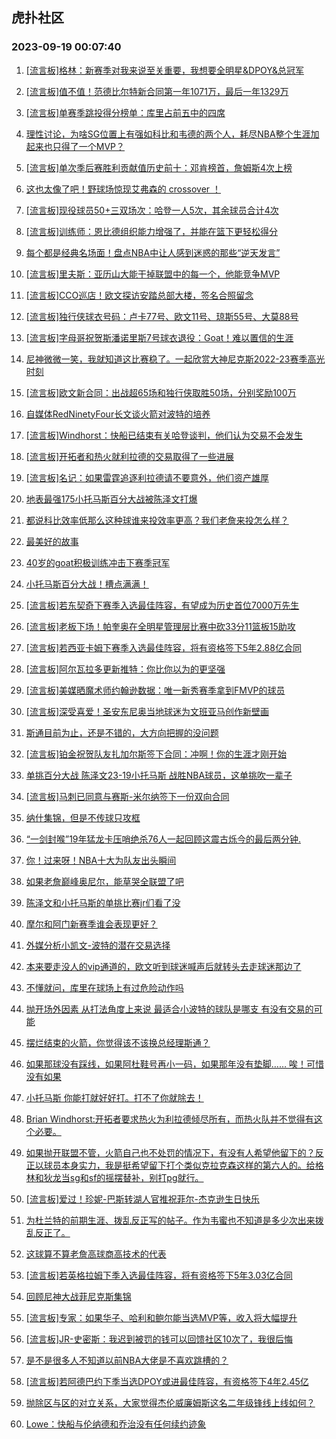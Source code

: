 ## 虎扑社区 
### 2023-09-19 00:07:40

1. [[流言板]格林：新赛季对我来说至关重要，我想要全明星&DPOY&总冠军](https://bbs.hupu.com/62148423.html)

2. [[流言板]值不值！范德比尔特新合同第一年1071万，最后一年1329万](https://bbs.hupu.com/62148298.html)

3. [[流言板]单赛季跳投得分榜单：库里占前五中的四席](https://bbs.hupu.com/62147472.html)

4. [理性讨论，为啥SG位置上有强如科比和韦德的两个人，耗尽NBA整个生涯加起来也只得了一个MVP？](https://bbs.hupu.com/62148794.html)

5. [[流言板]单次季后赛胜利贡献值历史前十：邓肯榜首，詹姆斯4次上榜](https://bbs.hupu.com/62146897.html)

6. [这也太像了吧！野球场惊现艾弗森的 crossover ！](https://bbs.hupu.com/62146805.html)

7. [[流言板]现役球员50+三双场次：哈登一人5次，其余球员合计4次](https://bbs.hupu.com/62150860.html)

8. [[流言板]训练师：恩比德组织能力增强了，并能在篮下更轻松得分](https://bbs.hupu.com/62147589.html)

9. [每个都是经典名场面！盘点NBA中让人感到迷惑的那些“逆天发言”](https://bbs.hupu.com/62147679.html)

10. [[流言板]里夫斯：亚历山大能干掉联盟中的每一个，他能竞争MVP](https://bbs.hupu.com/62148473.html)

11. [[流言板]CCO巡店！欧文探访安踏总部大楼，签名合照留念](https://bbs.hupu.com/62146994.html)

12. [[流言板]独行侠球衣号码：卢卡77号、欧文11号、琼斯55号、大莫88号](https://bbs.hupu.com/62149391.html)

13. [[流言板]字母哥祝贺斯潘诺里斯7号球衣退役：Goat！难以置信的生涯](https://bbs.hupu.com/62149544.html)

14. [尼神微微一笑，我就知道这比赛稳了。一起欣赏大神尼克斯2022-23赛季高光时刻](https://bbs.hupu.com/62148300.html)

15. [[流言板]欧文新合同：出战超65场和独行侠取胜50场，分别奖励100万](https://bbs.hupu.com/62145324.html)

16. [自媒体RedNinetyFour长文谈火箭对波特的培养](https://bbs.hupu.com/62146606.html)

17. [[流言板]Windhorst：快船已结束有关哈登谈判，他们认为交易不会发生](https://bbs.hupu.com/62143436.html)

18. [[流言板]开拓者和热火就利拉德的交易取得了一些进展](https://bbs.hupu.com/62147245.html)

19. [[流言板]名记：如果雷霆追逐利拉德请不要意外，他们资产雄厚](https://bbs.hupu.com/62148589.html)

20. [地表最强175小托马斯百分大战被陈泽文打爆](https://bbs.hupu.com/62150057.html)

21. [都说科比效率低那么这种球谁来投效率更高？我们老詹来投怎么样？](https://bbs.hupu.com/62150058.html)

22. [最美好的故事](https://bbs.hupu.com/62146016.html)

23. [40岁的goat积极训练冲击下赛季冠军](https://bbs.hupu.com/62146076.html)

24. [小托马斯百分大战！槽点满满！](https://bbs.hupu.com/62150078.html)

25. [[流言板]若东契奇下赛季入选最佳阵容，有望成为历史首位7000万先生](https://bbs.hupu.com/62143333.html)

26. [[流言板]老板下场！帕奎奥在全明星管理层比赛中砍33分11篮板15助攻](https://bbs.hupu.com/62143784.html)

27. [[流言板]若西亚卡姆下赛季入选最佳阵容，将有资格签下5年2.88亿合同](https://bbs.hupu.com/62144924.html)

28. [[流言板]阿尔瓦拉多更新推特：你比你以为的更坚强](https://bbs.hupu.com/62150526.html)

29. [[流言板]美媒晒魔术师约翰逊数据：唯一新秀赛季拿到FMVP的球员](https://bbs.hupu.com/62151278.html)

30. [[流言板]深受喜爱！圣安东尼奥当地球迷为文班亚马创作新壁画](https://bbs.hupu.com/62150926.html)

31. [斯通目前为止，还是不错的，大方向把握的没问题](https://bbs.hupu.com/62150139.html)

32. [[流言板]铂金祝贺队友扎加尔斯签下合同：冲啊！你的生涯才刚开始](https://bbs.hupu.com/62150774.html)

33. [单挑百分大战 陈泽文23-19小托马斯 战胜NBA球员，这单挑吹一辈子](https://bbs.hupu.com/62150992.html)

34. [[流言板]马刺已同意与赛斯-米尔纳签下一份双向合同](https://bbs.hupu.com/62151212.html)

35. [纳什集锦，但是不传球只攻框](https://bbs.hupu.com/62149239.html)

36. [“一剑封喉”19年猛龙卡压哨绝杀76人一起回顾这震古烁今的最后两分钟.](https://bbs.hupu.com/62149978.html)

37. [你！过来呀！NBA十大为队友出头瞬间](https://bbs.hupu.com/62150122.html)

38. [如果老詹巅峰奥尼尔，能草哭全联盟了吧](https://bbs.hupu.com/62150241.html)

39. [陈泽文和小托马斯的单挑比赛jr们看了没](https://bbs.hupu.com/62150138.html)

40. [摩尔和阿门新赛季谁会表现更好？](https://bbs.hupu.com/62149861.html)

41. [外媒分析小凯文-波特的潜在交易选择](https://bbs.hupu.com/62150127.html)

42. [本来要走没人的vip通道的，欧文听到球迷喊声后就转头去走球迷那边了](https://bbs.hupu.com/62150162.html)

43. [不懂就问，库里在球场上有过危险动作吗](https://bbs.hupu.com/62151149.html)

44. [抛开场外因素 从打法角度上来说 最适合小波特的球队是哪支 有没有交易的可能](https://bbs.hupu.com/62150838.html)

45. [摆烂结束的火箭，你觉得该不该换总经理斯通？](https://bbs.hupu.com/62150503.html)

46. [如果那球没有踩线，如果阿杜鞋号再小一码，如果那年没有垫脚……  唉！可惜没有如果](https://bbs.hupu.com/62150297.html)

47. [小托马斯 你能打就好好打。打不了你就除去！](https://bbs.hupu.com/62150066.html)

48. [Brian Windhorst:开拓者要求热火为利拉德倾尽所有，而热火队并不觉得有这个必要。](https://bbs.hupu.com/62151217.html)

49. [如果抛开联盟不管，火箭自己也不处罚的情况下，有没有人希望他留下的？反正以球员本身实力，我是挺希望留下打个类似克拉克森这样的第六人的。给格林和狄龙当sg和sf的摇摆替补，别打pg就行。](https://bbs.hupu.com/62150487.html)

50. [[流言板]爱过！珍妮-巴斯转湖人官推祝菲尔-杰克逊生日快乐](https://bbs.hupu.com/62144222.html)

51. [为杜兰特的前期生涯、拨乱反正写的帖子。作为韦蜜也不知道是多少次出来拨乱反正了。](https://bbs.hupu.com/62150055.html)

52. [这球算不算老詹高球商高技术的代表](https://bbs.hupu.com/62149502.html)

53. [[流言板]若英格拉姆下季入选最佳阵容，将有资格签下5年3.03亿合同](https://bbs.hupu.com/62143035.html)

54. [回顾尼神大战菲尼克斯集锦](https://bbs.hupu.com/62150282.html)

55. [[流言板]专家：如果华子、哈利和鲍尔能当选MVP等，收入将大幅提升](https://bbs.hupu.com/62149013.html)

56. [[流言板]JR-史密斯：我迟到被罚的钱可以回馈社区10次了，我很后悔](https://bbs.hupu.com/62143345.html)

57. [是不是很多人不知道以前NBA大佬是不喜欢跳槽的？](https://bbs.hupu.com/62150805.html)

58. [[流言板]若阿德巴约下季当选DPOY或进最佳阵容，有资格签下4年2.45亿](https://bbs.hupu.com/62144714.html)

59. [抛除区与区的对立关系，大家觉得杰伦威廉姆斯这名二年级锋线上线如何？](https://bbs.hupu.com/62149401.html)

60. [Lowe：快船与伦纳德和乔治没有任何续约迹象](https://bbs.hupu.com/62150217.html)

